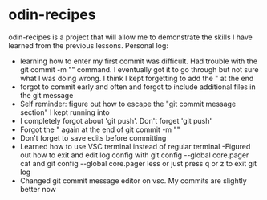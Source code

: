 # odin-recipes
odin-recipes is a project that will allow me to demonstrate the skills I have learned from the previous lessons.
Personal log:
- learning how to enter my first commit was difficult. Had trouble with the git commit -m "" command. I eventually got it to go through but not sure what I was doing wrong. I think I kept forgetting to add the " at the end
- forgot to commit early and often and forgot to include additional files in the git message
- Self reminder: figure out how to escape the "git commit message section" I kept running into
- I completely forgot about 'git push'. Don't forget 'git push'
- Forgot the " again at the end of git commit -m ""
- Don't forget to save edits before committing
- Learned how to use VSC terminal instead of regular terminal
-Figured out how to exit and edit log config with git config --global core.pager cat and git config --global core.pager less or just press q or z to exit git log
- Changed git commit message editor on vsc. My commits are slightly better now
